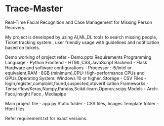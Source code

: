 # Trace-Master
Real-Time Facial Recognition and Case Management for Missing Person Recovery.

My project is developed by using AI,ML,DL tools to search missing people, Ticket tracking system , user friendly usage with guidelines and notification based on tickets.


Demo working of project refer - Demo.pptx
Requirements
Programming Language - Python
Frontend - HTML,CSS,JavaScript
Backend - Flask
Hardware and software configurations – Processor : i5/intel or equivalent,RAM : 8GB (minimum),CPU: High-performance CPUs and GPUs,Operating System: Windows 10 or higher.
Storage - CSV Files - login,register,complaint,found,suspected,otpverification
Frameworks - Tensorflow/Keras,Numpy,Pandas,Scikit-learn,Opencv,scipy
Models - Arch-Face,Insight Face , Mediapipe

Main project file - app.py
Static folder - CSS files, Images
Template folder - Html files

Refer requirement.txt for exact versions.
